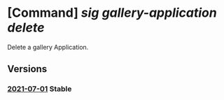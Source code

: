 # [Command] _sig gallery-application delete_

Delete a gallery Application.

## Versions

### [2021-07-01](/Resources/mgmt-plane/L3N1YnNjcmlwdGlvbnMve30vcmVzb3VyY2Vncm91cHMve30vcHJvdmlkZXJzL21pY3Jvc29mdC5jb21wdXRlL2dhbGxlcmllcy97fS9hcHBsaWNhdGlvbnMve30=/2021-07-01.xml) **Stable**

<!-- mgmt-plane /subscriptions/{}/resourcegroups/{}/providers/microsoft.compute/galleries/{}/applications/{} 2021-07-01 -->
